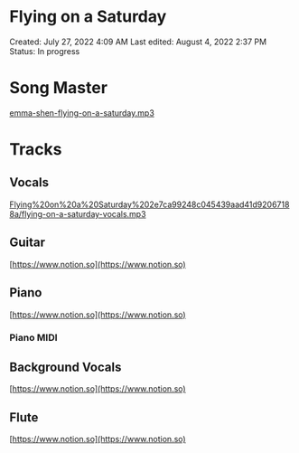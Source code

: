 # Flying on a Saturday

Created: July 27, 2022 4:09 AM
Last edited: August 4, 2022 2:37 PM
Status: In progress

# Song Master

[emma-shen-flying-on-a-saturday.mp3](Flying%20on%20a%20Saturday%202e7ca99248c045439aad41d92067188a/emma-shen-flying-on-a-saturday.mp3)

# Tracks

## Vocals

[Flying%20on%20a%20Saturday%202e7ca99248c045439aad41d92067188a/flying-on-a-saturday-vocals.mp3](Flying%20on%20a%20Saturday%202e7ca99248c045439aad41d92067188a/flying-on-a-saturday-vocals.mp3)

## Guitar

[https://www.notion.so](https://www.notion.so)

## Piano

[https://www.notion.so](https://www.notion.so)

### Piano MIDI

## Background Vocals

[https://www.notion.so](https://www.notion.so)

## Flute

[https://www.notion.so](https://www.notion.so)